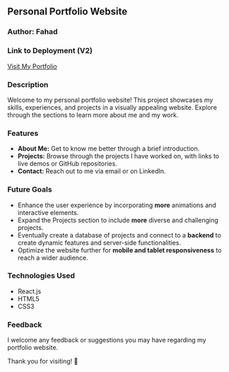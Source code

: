 ## Personal Portfolio Website

### Author: Fahad

### Link to Deployment (V2)
[Visit My Portfolio](https://fahad-ali1.github.io/fahad-ali/)

### Description
Welcome to my personal portfolio website! This project showcases my skills, experiences, and projects in a visually appealing website. Explore through the sections to learn more about me and my work.

### Features
- **About Me:** Get to know me better through a brief introduction.
- **Projects:** Browse through the projects I have worked on, with links to live demos or GitHub repositories.
- **Contact:** Reach out to me via email or on LinkedIn.

### Future Goals
- Enhance the user experience by incorporating **more** animations and interactive elements.
- Expand the Projects section to include **more** diverse and challenging projects.
- Eventually create a database of projects and connect to a **backend** to create dynamic features and server-side functionalities.
- Optimize the website further for **mobile and tablet responsiveness** to reach a wider audience.

### Technologies Used
- React.js
- HTML5
- CSS3

### Feedback
I welcome any feedback or suggestions you may have regarding my portfolio website.

Thank you for visiting! 🚀
